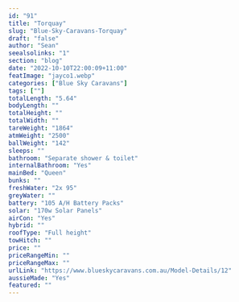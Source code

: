 ```yaml
---
id: "91"
title: "Torquay"
slug: "Blue-Sky-Caravans-Torquay"
draft: "false"
author: "Sean"
seealsolinks: "1"
section: "blog"
date: "2022-10-10T22:00:09+11:00"
featImage: "jayco1.webp"
categories: ["Blue Sky Caravans"]
tags: [""]
totalLength: "5.64"
bodyLength: ""
totalHeight: ""
totalWidth: ""
tareWeight: "1864"
atmWeight: "2500"
ballWeight: "142"
sleeps: ""
bathroom: "Separate shower & toilet"
internalBathroom: "Yes"
mainBed: "Queen"
bunks: ""
freshWater: "2x 95"
greyWater: ""
battery: "105 A/H Battery Packs"
solar: "170w Solar Panels"
airCon: "Yes"
hybrid: ""
roofType: "Full height"
towHitch: ""
price: ""
priceRangeMin: ""
priceRangeMax: ""
urlLink: "https://www.blueskycaravans.com.au/Model-Details/12"
aussieMade: "Yes"
featured: ""
---
```

